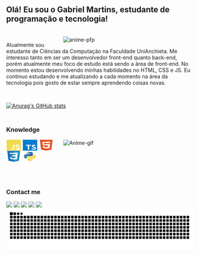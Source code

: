 ## Olá! Eu sou o Gabriel Martins, estudante de programação e tecnologia!

<br>

<img align="right" alt="anime-pfp" width="350" src="https://png.pngtree.com/background/20230528/original/pngtree-an-anime-boy-with-glasses-picture-image_2782696.jpg">

<p>Atualmente sou estudante de Ciências da Computação na Faculdade UniAnchieta. Me interesso tanto em ser um desenvolvedor front-end quanto back-end, porém atualmente meu foco de estudo está sendo a área de front-end. No momento estou desenvolvendo minhas habilidades no HTML, CSS e JS. Eu continuo estudando e me atualizando a cada momento na área da tecnologia pois gosto de estar sempre aprendendo coisas novas.</p>

<br>

<div>

[![Anurag's GitHub stats](https://github-readme-stats.vercel.app/api?username=Gabriel-Dev-C&repo=github-readme-stats&show_icons=true&theme=radical&bg_color=00000000&show=reviews,discussions_started,discussions_answered,prs_merged,prs_merged_percentage)](https://github.com/anuraghazra/github-readme-stats)
<br> <br>

<!-- <img alt="Top-Languages" height="200" width="470" src="https://github-readme-stats.vercel.app/api/top-langs/?username=Gabriel-Dev-C&size_weight=0.5&count_weight=0.5&theme=radical&bg_color=00000000"> -->
<!-- [![Top Langs](https://github-readme-stats.vercel.app/api/top-langs/?username=Gabriel-Dev-C&size_weight=0.5&count_weight=0.5&theme=radical&bg_color=00000000)](https://github.com/anuraghazra/github-readme-stats) -->

</div>

##

<h3>Knowledge</h3>

<img align="right" alt="Anime-gif" width="350" src="https://i.pinimg.com/originals/be/53/fc/be53fc5350400539c44b3bc7c2552fe9.gif">

<div style="display: inline_block">
  <img align="center" alt="Gabriel-Js" height="30" width="40" src="https://raw.githubusercontent.com/devicons/devicon/master/icons/javascript/javascript-plain.svg">
  <img align="center" alt="Gabriel-Ts" height="30" width="40" src="https://raw.githubusercontent.com/devicons/devicon/master/icons/typescript/typescript-plain.svg">
  <img align="center" alt="Gabriel-HTML" height="30" width="40" src="https://raw.githubusercontent.com/devicons/devicon/master/icons/html5/html5-original.svg">
  <img align="center" alt="Gabriel-CSS" height="30" width="40" src="https://raw.githubusercontent.com/devicons/devicon/master/icons/css3/css3-original.svg">
  <img align="center" alt="Gabriel-Python" height="30" width="40" src="https://raw.githubusercontent.com/devicons/devicon/master/icons/python/python-original.svg">
</div>

<br><br>

<h3>Contact me</h3>

<div style="display: inline_block">
  <a href="https://www.youtube.com/@BieeLL_" target="_blank"><img src="https://img.shields.io/badge/YouTube-FF0000?style=for-the-badge&logo=youtube&logoColor=white" target="_blank"></a>
  <a href="https://instagram.com/biel_chms" target="_blank"><img src="https://img.shields.io/badge/-Instagram-%23E4405F?style=for-the-badge&logo=instagram&logoColor=white" target="_blank"></a> 
  <a href = "mailto:gacmartins@gmail.com"><img src="https://img.shields.io/badge/-Gmail-%23333?style=for-the-badge&logo=gmail&logoColor=white" target="_blank"></a>
  <a href="www.linkedin.com/in/gabriel-chabaribery-martins-7aab6a2b1" target="_blank"><img src="https://img.shields.io/badge/-LinkedIn-%230077B5?style=for-the-badge&logo=linkedin&logoColor=white" target="_blank"></a>
  <a href="https://stackoverflow.com/users/26669877/gabriel-dev-c?tab=profile" target="_blank"><img src="https://img.shields.io/badge/StackOverflow-orange?style=for-the-badge&logo=stackoverflow&logoColor=white" target="_blank"></a>
</div>

<picture align="center">
  <source media="(prefers-color-scheme: dark)" srcset="https://raw.githubusercontent.com/Gabriel-Dev-C/Gabriel-Dev-C/output/github-contribution-grid-snake-dark.svg">
  <source media="(prefers-color-scheme: light)" srcset="https://raw.githubusercontent.com/Gabriel-Dev-C/Gabriel-Dev-C/output/github-contribution-grid-snake-dark.svg">
  <img align="center" alt="github contribution grid snake animation" src="https://raw.githubusercontent.com/Gabriel-Dev-C/Gabriel-Dev-C/output/github-contribution-grid-snake.svg">
</picture>
